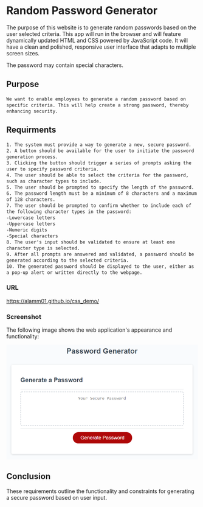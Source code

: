 # Random Password Generator

The purpose of this website is to generate random passwords based on the user selected criteria. This app will run in the browser and will feature dynamically updated HTML and CSS powered by JavaScript code. It will have a clean and polished, responsive user interface that adapts to multiple screen sizes.

The password may contain special characters. 

## Purpose

```
We want to enable employees to generate a random password based on specific criteria. This will help create a strong password, thereby enhancing security.
```

## Requirments

```
1. The system must provide a way to generate a new, secure password.
2. A button should be available for the user to initiate the password generation process.
3. Clicking the button should trigger a series of prompts asking the user to specify password criteria.
4. The user should be able to select the criteria for the password, such as character types to include.
5. The user should be prompted to specify the length of the password.
6. The password length must be a minimum of 8 characters and a maximum of 128 characters.
7. The user should be prompted to confirm whether to include each of the following character types in the password:
-Lowercase letters
-Uppercase letters
-Numeric digits
-Special characters
8. The user's input should be validated to ensure at least one character type is selected.
9. After all prompts are answered and validated, a password should be generated according to the selected criteria.
10. The generated password should be displayed to the user, either as a pop-up alert or written directly to the webpage.

```
### URL
https://alamm01.github.io/css_demo/

### Screenshot
The following image shows the web application's appearance and functionality:

![The Password Generator application displays a red button to "Generate Password".](./Assets/03-javascript-homework-demo.png)

## Conclusion

These requirements outline the functionality and constraints for generating a secure password based on user input.

